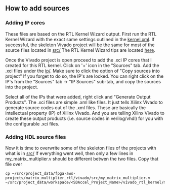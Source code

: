 
## How to add sources

### Adding IP cores

These files are based on the RTL Kernel Wizard output.
First run the RTL Kernel Wizard with the exact same settings outlined in the [kernel.xml](ip/kernel.xml).
If successful, the skeleton Vivado project will be the same for most of the source files located in [src/](src/)
The RTL Kernel Wizard tips are located [here](https://github.com/sgnoohc/aws-fpga-notes/blob/master/README.md).

Once the Vivado project is open proceed to add the .xci IP cores that I created for this RTL kernel.
Click on '+' icon in the "Sources" tab.
Add the .xci files under the [ip/](ip/).
Make sure to click the option of "Copy sources into project"
If you forget to do so, the IP's are locked.
You can right click on the IP's from the "Sources" tab -> "IP Sources" sub-tab, and copy the sources into the project.

Select all of the IPs that were added, right click and "Generate Output Products".
The .xci files are simple .xml like files.
It just tells Xilinx Vivado to generate source codes out of the .xml files.
These are basically the intellectual property (IP) of Xilinx Vivado.
And you are telling Xilinx Vivado to create these output products (i.e. source codes in verilog/vhdl) for you with the configurable .xci files.

### Adding HDL source files

Now it is time to overwrite some of the skeleton files of the projects with what is in [src/](src/)
If everything went well, then only a few lines in my_matrix_multiplier.v should be different betwen the two files.
Copy that file over

    cp ~/src/project_data/fpga-aws-projects/matrix_multiplier_rtl/vivado/src/my_matrix_multiplier.v ~/src/project_data/workspace/<SDAccel_Project_Name>/vivado_rtl_kernel/my_matrix_multiplier_ex/imports/my_matrix_multiplier.v
